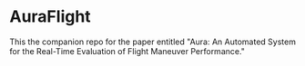 # AuraFlight
This the companion repo for the paper entitled "Aura: An Automated System for the Real-Time Evaluation of Flight Maneuver Performance."
